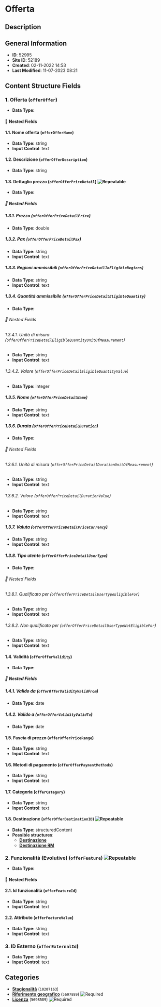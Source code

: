 # Offerta

## Description

## General Information
- **ID**: 52995
- **Site ID**: 52189
- **Created**: 02-11-2022 14:53
- **Last Modified**: 11-07-2023 08:21

## Content Structure Fields
### 1. Offerta (`offerOffer`) 
- **Data Type**: 
#### 📁 Nested Fields
#### 1.1. Nome offerta (`offerOfferName`) 
- **Data Type**: string
- **Input Control**: text

#### 1.2. Descrizione (`offerOfferDescription`) 
- **Data Type**: string

#### 1.3. Dettaglio prezzo (`offerOfferPriceDetail`) ![Repeatable](https://img.shields.io/badge/🔄Repeatable-blue.svg)
- **Data Type**: 
##### 📁 Nested Fields
##### 1.3.1. Prezzo (`offerOfferPriceDetailPrice`) 
- **Data Type**: double

##### 1.3.2. Pax (`offerOfferPriceDetailPax`) 
- **Data Type**: string
- **Input Control**: text

##### 1.3.3. Regioni ammissibili (`offerOfferPriceDetailInEligibleRegions`) 
- **Data Type**: string
- **Input Control**: text

##### 1.3.4. Quantità ammissibile (`offerOfferPriceDetailEligibleQuantity`) 
- **Data Type**: 
###### 📁 Nested Fields
###### 1.3.4.1. Unità di misura (`offerOfferPriceDetailEligibleQuantityUnitOfMeasurement`) 
- **Data Type**: string
- **Input Control**: text

###### 1.3.4.2. Valore (`offerOfferPriceDetailEligibleQuantityValue`) 
- **Data Type**: integer


##### 1.3.5. Nome (`offerOfferPriceDetailName`) 
- **Data Type**: string
- **Input Control**: text

##### 1.3.6. Durata (`offerOfferPriceDetailDuration`) 
- **Data Type**: 
###### 📁 Nested Fields
###### 1.3.6.1. Unità di misura (`offerOfferPriceDetailDurationUnitOfMeasurement`) 
- **Data Type**: string
- **Input Control**: text

###### 1.3.6.2. Valore (`offerOfferPriceDetailDurationValue`) 
- **Data Type**: string
- **Input Control**: text


##### 1.3.7. Valuta (`offerOfferPriceDetailPriceCurrency`) 
- **Data Type**: string
- **Input Control**: text

##### 1.3.8. Tipo utente (`offerOfferPriceDetailUserType`) 
- **Data Type**: 
###### 📁 Nested Fields
###### 1.3.8.1. Qualificato per (`offerOfferPriceDetailUserTypeEligibleFor`) 
- **Data Type**: string
- **Input Control**: text

###### 1.3.8.2. Non qualificato per (`offerOfferPriceDetailUserTypeNotEligibleFor`) 
- **Data Type**: string
- **Input Control**: text



#### 1.4. Validità (`offerOfferValidity`) 
- **Data Type**: 
##### 📁 Nested Fields
##### 1.4.1. Valido da (`offerOfferValidityValidFrom`) 
- **Data Type**: date

##### 1.4.2. Valido a (`offerOfferValidityValidTo`) 
- **Data Type**: date


#### 1.5. Fascia di prezzo (`offerOfferPriceRange`) 
- **Data Type**: string
- **Input Control**: text

#### 1.6. Metodi di pagamento (`offerOfferPaymentMethods`) 
- **Data Type**: string
- **Input Control**: text

#### 1.7. Categoria (`offerCategory`) 
- **Data Type**: string
- **Input Control**: text

#### 1.8. Destinazione (`offerOfferDestinationID`) ![Repeatable](https://img.shields.io/badge/🔄Repeatable-blue.svg)
- **Data Type**: structuredContent
- **Possible structures**:
    - **[Destinazione](../../contentStructure/destinazione/README.md)**
    - **[Destinazione RM](../../contentStructure/destinazione-rm/README.md)**


### 2. Funzionalità (Evolutive) (`offerFeature`) ![Repeatable](https://img.shields.io/badge/🔄Repeatable-blue.svg)
- **Data Type**: 
#### 📁 Nested Fields
#### 2.1. Id funzionalità (`offerFeatureId`) 
- **Data Type**: string
- **Input Control**: text

#### 2.2. Attributo (`offerFeatureValue`) 
- **Data Type**: string
- **Input Control**: text


### 3. ID Esterno (`offerExternalId`) 
- **Data Type**: string
- **Input Control**: text

## Categories
- **[Stagionalità](../../categories/stagionalità.md)** (`10207163`) 
- **[Riferimento geografico](../../categories/riferimento-geografico.md)** (`5697889`) ![Required](https://img.shields.io/badge/*Required-red.svg)
- **[Licenza](../../categories/licenza.md)** (`5698589`) ![Required](https://img.shields.io/badge/*Required-red.svg)
